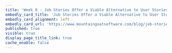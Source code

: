 ```yaml
---
title: 'Week 8 - Job Stories Offer a Viable Alternative to User Stories (3 of 3)'
embedly_card_title: 'Job Stories Offer a Viable Alternative to User Stories (10 minute read)'
embedly_card_alignment: left
embedly_card_url: 'https://www.mountaingoatsoftware.com/blog/job-stories-offer-a-viable-alternative-to-user-stories'
published: true
visible: true
display_page_title_link: true
cache_enable: false
---
```


